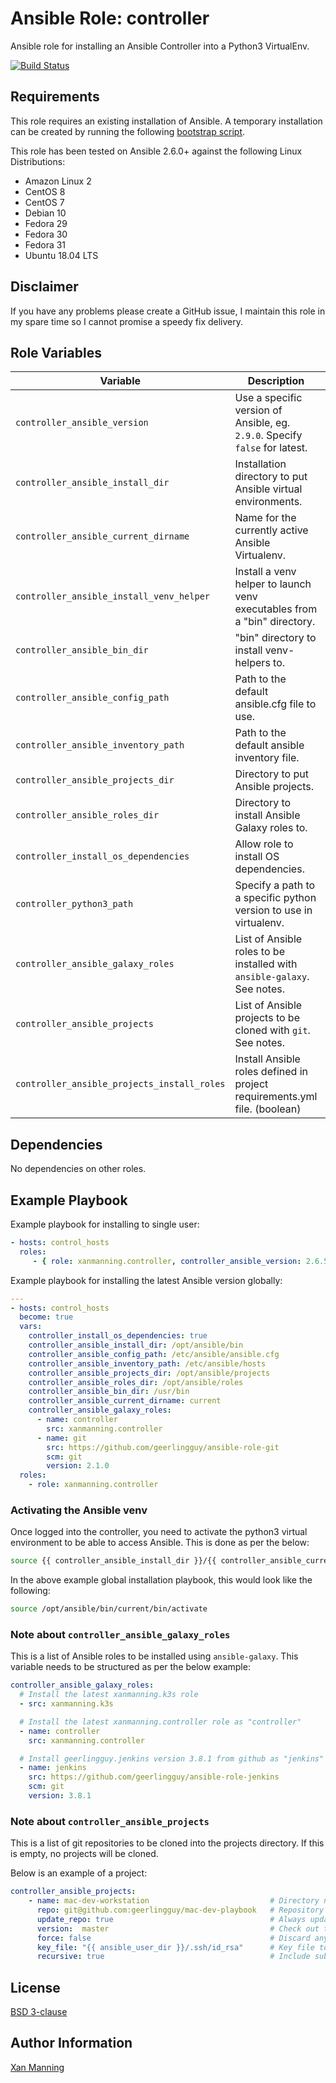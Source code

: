 # Ansible Role: controller

Ansible role for installing an Ansible Controller into a Python3 VirtualEnv.

[![Build Status](https://www.travis-ci.org/PyratLabs/ansible-role-controller.svg?branch=master)](https://www.travis-ci.org/PyratLabs/ansible-role-controller)

## Requirements

This role requires an existing installation of Ansible. A temporary installation
can be created by running the following [bootstrap script](bootstrap.sh).

This role has been tested on Ansible 2.6.0+ against the following Linux Distributions:

  - Amazon Linux 2
  - CentOS 8
  - CentOS 7
  - Debian 10
  - Fedora 29
  - Fedora 30
  - Fedora 31
  - Ubuntu 18.04 LTS

## Disclaimer

If you have any problems please create a GitHub issue, I maintain this role in
my spare time so I cannot promise a speedy fix delivery.

## Role Variables


| Variable                                    | Description                                                                 | Default Value              |
|---------------------------------------------|-----------------------------------------------------------------------------|----------------------------|
| `controller_ansible_version`                | Use a specific version of Ansible, eg. `2.9.0`. Specify `false` for latest. | `false`                    |
| `controller_ansible_install_dir`            | Installation directory to put Ansible virtual environments.                 | `$HOME/.virtualenvs`       |
| `controller_ansible_current_dirname`        | Name for the currently active Ansible Virtualenv.                           | ansible                    |
| `controller_ansible_install_venv_helper`    | Install a venv helper to launch venv executables from a "bin" directory.    | `true`                     |
| `controller_ansible_bin_dir`                | "bin" directory to install venv-helpers to.                                 | `$HOME/bin`                |
| `controller_ansible_config_path`            | Path to the default ansible.cfg file to use.                                | `$HOME/.ansible.cfg`       |
| `controller_ansible_inventory_path`         | Path to the default ansible inventory file.                                 | `$HOME/.ansible/hosts.yml` |
| `controller_ansible_projects_dir`           | Directory to put Ansible projects.                                          | `$HOME/projects`           |
| `controller_ansible_roles_dir`              | Directory to install Ansible Galaxy roles to.                               | `$HOME/.ansible/roles`     |
| `controller_install_os_dependencies`        | Allow role to install OS dependencies.                                      | `false`                    |
| `controller_python3_path`                   | Specify a path to a specific python version to use in virtualenv.           | _NULL_                     |
| `controller_ansible_galaxy_roles`           | List of Ansible roles to be installed with `ansible-galaxy`. See notes.     | _NULL_                     |
| `controller_ansible_projects`               | List of Ansible projects to be cloned with `git`. See notes.                | _NULL_                     |
| `controller_ansible_projects_install_roles` | Install Ansible roles defined in project requirements.yml file. (boolean)   | `false`                    |

## Dependencies

No dependencies on other roles.

## Example Playbook

Example playbook for installing to single user:

```yaml
- hosts: control_hosts
  roles:
     - { role: xanmanning.controller, controller_ansible_version: 2.6.5 }
```

Example playbook for installing the latest Ansible version globally:

```yaml
---
- hosts: control_hosts
  become: true
  vars:
    controller_install_os_dependencies: true
    controller_ansible_install_dir: /opt/ansible/bin
    controller_ansible_config_path: /etc/ansible/ansible.cfg
    controller_ansible_inventory_path: /etc/ansible/hosts
    controller_ansible_projects_dir: /opt/ansible/projects
    controller_ansible_roles_dir: /opt/ansible/roles
    controller_ansible_bin_dir: /usr/bin
    controller_ansible_current_dirname: current
    controller_ansible_galaxy_roles:
      - name: controller
        src: xanmanning.controller
      - name: git
        src: https://github.com/geerlingguy/ansible-role-git
        scm: git
        version: 2.1.0
  roles:
    - role: xanmanning.controller
```

### Activating the Ansible venv

Once logged into the controller, you need to activate the python3 virtual
environment to be able to access Ansible. This is done as per the below:

```bash
source {{ controller_ansible_install_dir }}/{{ controller_ansible_current_dirname }}/bin/activate
```

In the above example global installation playbook, this would look like the
following:

```bash
source /opt/ansible/bin/current/bin/activate
```

### Note about `controller_ansible_galaxy_roles`

This is a list of Ansible roles to be installed using `ansible-galaxy`. This
variable needs to be structured as per the below example:

```yaml
controller_ansible_galaxy_roles:
  # Install the latest xanmanning.k3s role
  - src: xanmanning.k3s

  # Install the latest xanmanning.controller role as "controller"
  - name: controller
    src: xanmanning.controller

  # Install geerlingguy.jenkins version 3.8.1 from github as "jenkins"
  - name: jenkins
    src: https://github.com/geerlingguy/ansible-role-jenkins
    scm: git
    version: 3.8.1
```

### Note about `controller_ansible_projects`

This is a list of git repositories to be cloned into the projects directory.
If this is empty, no projects will be cloned.

Below is an example of a project:

```yaml
controller_ansible_projects:
    - name: mac-dev-workstation                           # Directory name to clone into
      repo: git@github.com:geerlingguy/mac-dev-playbook   # Repository to clone
      update_repo: true                                   # Always update local copy of repo
      version:  master                                    # Check out this version of the repo
      force: false                                        # Discard any existing working copy of the repo
      key_file: "{{ ansible_user_dir }}/.ssh/id_rsa"      # Key file to use to clone the repo
      recursive: true                                     # Include submodules in clone
```

## License

[BSD 3-clause](LICENSE.txt)

## Author Information

[Xan Manning](https://xanmanning.co.uk/)
